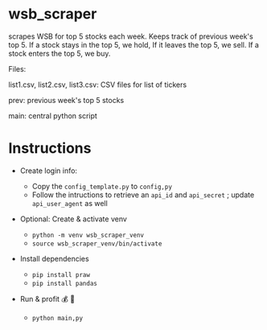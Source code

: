 # wsb_scraper
scrapes WSB for top 5 stocks each week. Keeps track of previous week's top 5. If a stock stays in the top 5, we hold, If it leaves the top 5, we sell. If a stock enters the top 5, we buy. 


Files:

list1.csv, list2.csv, list3.csv: CSV files for list of tickers

prev: previous week's top 5 stocks

main: central python script

# Instructions

- Create login info:
    - Copy the `config_template.py` to `config,py`
    - Follow the intructions to retrieve an `api_id` and `api_secret` ; update
        `api_user_agent` as well

- Optional: Create & activate venv
    - `python -m venv wsb_scraper_venv`
    - `source wsb_scraper_venv/bin/activate`

- Install dependencies
    - `pip install praw`
    - `pip install pandas`

- Run & profit :moneybag: :rocket:
    - `python main,py`
